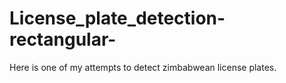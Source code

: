 # License_plate_detection-rectangular-
Here is one of my attempts to detect zimbabwean license plates.

